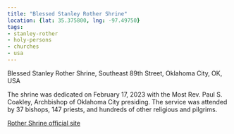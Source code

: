 ```yaml
---
title: "Blessed Stanley Rother Shrine"
location: {lat: 35.375800, lng: -97.49750}
tags:
- stanley-rother
- holy-persons
- churches
- usa
---
```


Blessed Stanley Rother Shrine, Southeast 89th Street, Oklahoma City, OK, USA

The shrine was dedicated on February 17, 2023 with the Most Rev. Paul S. Coakley, Archbishop of Oklahoma City presiding. The service was attended by 37 bishops, 147 priests, and hundreds of other religious and pilgrims.

[Rother Shrine official site](https://www.rothershrine.org/)
